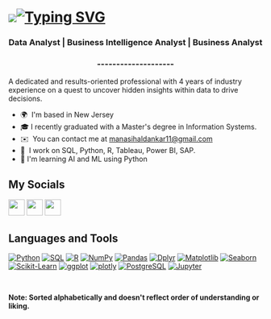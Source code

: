 <img src="https://user-images.githubusercontent.com/18350557/176309783-0785949b-9127-417c-8b55-ab5a4333674e.gif"/>[![Typing SVG](https://readme-typing-svg.demolab.com?font=Fira+Code&pause=1000&color=FF428E&random=false&width=435&lines=Hello!+I'm+Manasi+Haldankar)](https://git.io/typing-svg)
====================================================================================================================================

<h3 align="center">Data Analyst | Business Intelligence Analyst | Business Analyst</h3>
<h3 align="center">--------------------</h3>

A dedicated and results-oriented professional with 4 years of industry experience on a quest to uncover hidden insights within data to drive decisions.

* 🌍  I'm based in New Jersey
* 🎓  I recently graduated with a Master's degree in Information Systems.
* ✉️  You can contact me at [manasihaldankar11@gmail.com](mailto:manasihaldankar11@gmail.com)
* 🚀  I work on SQL, Python, R, Tableau, Power BI, SAP.
* 🧠  I'm learning AI and ML using Python

<h2>My Socials</h2>
    <p align="left"> 
      <a href="https://www.github.com/ManasiHaldankar" target="_blank" rel="noreferrer"><img src="https://raw.githubusercontent.com/danielcranney/readme-generator/main/public/icons/socials/github.svg" width="32" height="32" /></a> 
      <a href="https://www.linkedin.com/in/manasi-haldankar/" target="_blank" rel="noreferrer"><img src="https://raw.githubusercontent.com/danielcranney/readme-generator/main/public/icons/socials/linkedin.svg" width="32" height="32" /></a>
      <a href="https://leetcode.com/mhaldank/" target="_blank" rel="noreferrer"><img src="https://raw.githubusercontent.com/jdneo/vscode-leetcode/master/resources/LeetCode.png" width="32" height="32" /></a>
    </p>

<h2>Languages and Tools</h2>

  <p>
      <a href="#"><img alt="Python" src="https://img.shields.io/badge/Python-14354C.svg?logo=python&logoColor=white"></a>
      <a href="#"><img alt="SQL" src="https://custom-icon-badges.demolab.com/badge/SQL-025E8C.svg?logo=database&logoColor=white"></a>
     <a href="#"><img alt="R" src="https://img.shields.io/badge/R-8A2BE2"></a>
      <a href="#"><img alt="NumPy" src="https://img.shields.io/badge/Numpy-013243.svg?logo=numpy&logoColor=white"></a>
      <a href="#"><img alt="Pandas" src="https://img.shields.io/badge/Pandas-150458.svg?logo=pandas&logoColor=white"></a>
      <a href="#"><img alt="Dplyr" src="https://img.shields.io/badge/Dplyr-013243.svg?logo=numpy&logoColor=white"></a>
      <a href="#"><img alt="Matplotlib" src="https://img.shields.io/badge/Matplotlib-150458.svg?logo=numpy&logoColor=white"></a>
      <a href="#"><img alt="Seaborn" src="https://img.shields.io/badge/Seaborn-013243.svg?logo=numpy&logoColor=white"></a>
      <a href="#"><img alt="Scikit-Learn" src="https://img.shields.io/badge/Scikit-Learn-150458.svg?logo=numpy&logoColor=white"></a>
      <a href="#"><img alt="ggplot" src="https://img.shields.io/badge/ggplot-013243.svg?logo=numpy&logoColor=white"></a>
      <a href="#"><img alt="plotly" src="https://img.shields.io/badge/plotly-150458.svg?logo=numpy&logoColor=white"></a>
      <a href="#"><img alt="PostgreSQL" src ="https://img.shields.io/badge/PostgreSQL-316192.svg?logo=postgresql&logoColor=white"></a>
      <a href="#"><img alt="Jupyter" src="https://img.shields.io/badge/Jupyter-F37626.svg?logo=Jupyter&logoColor=white"></a>
  </p>
  <br/>
  <p><b>Note:<b> Sorted alphabetically and doesn't reflect order of understanding or liking.</p>

